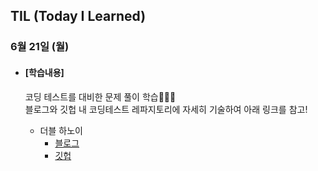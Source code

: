 ## TIL (Today I Learned)

### 6월 21일 (월)

- #### [학습내용]
  
  코딩 테스트를 대비한 문제 풀이 학습🧑🏻‍💻   
  블로그와 깃헙 내 코딩테스트 레파지토리에 자세히 기술하여 아래 링크를 참고!
  
  - 더블 하노이
    - [블로그](https://green1229.tistory.com/145)
    - [깃헙](https://github.com/GREENOVER/CodingTest/tree/main/멀티하노이)

